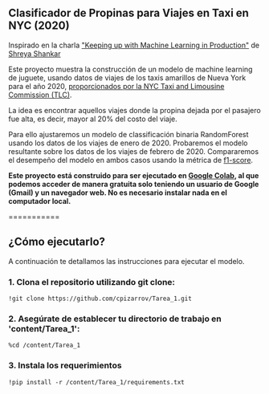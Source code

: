## Clasificador de Propinas para Viajes en Taxi en NYC (2020)

Inspirado en la charla ["Keeping up with Machine Learning in Production"](https://github.com/shreyashankar/debugging-ml-talk) de [Shreya Shankar](https://twitter.com/sh_reya)

Este proyecto muestra la construcción de un modelo de machine learning de juguete, usando datos de viajes de los taxis amarillos de Nueva York para el año 2020, [proporcionados por la NYC Taxi and Limousine Commission (TLC)](https://www1.nyc.gov/site/tlc/about/tlc-trip-record-data.page).

La idea es encontrar aquellos viajes donde la propina dejada por el pasajero fue alta, es decir, mayor al 20% del costo del viaje.

Para ello ajustaremos un modelo de classificación binaria RandomForest usando los datos de los viajes de enero de 2020. Probaremos el modelo resultante sobre los datos de los viajes de febrero de 2020. Compararemos el desempeño del modelo en ambos casos usando la métrica de [f1-score](https://en.wikipedia.org/wiki/F-score).

**Este proyecto está construido para ser ejecutado en [Google Colab](https://colab.research.google.com/), al que podemos acceder de manera gratuita solo teniendo un usuario de Google (Gmail) y un navegador web. No es necesario instalar nada en el computador local.**

===========

## ¿Cómo ejecutarlo? 

A continuación te detallamos las instrucciones para ejecutar el modelo. 

### 1. Clona el repositorio utilizando git clone: 
```
!git clone https://github.com/cpizarrov/Tarea_1.git
```

### 2. Asegúrate de establecer tu directorio de trabajo en 'content/Tarea_1': 
```
%cd /content/Tarea_1
```

### 3. Instala los requerimientos

```
!pip install -r /content/Tarea_1/requirements.txt
```
